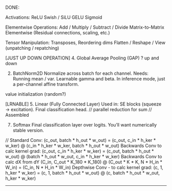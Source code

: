 DONE:

Activations:
    ReLU
    Swish / SiLU
    GELU
    Sigmoid

Elementwise Operations:
    Add / Multiply / Subtract / Divide
    Matrix-to-Matrix Elementwise (Residual connections, scaling, etc.)

Tensor Manipulation:
    Transposes, Reordering dims
    Flatten / Reshape / View (unpatching / repatching)


[JUST UP DOWN OPERATION] 
4. Global Average Pooling (GAP) ? 
    up and down


2. BatchNorm2D
    Normalize across batch for each channel.
    Needs:
        Running mean / var.
        Learnable gamma and beta.
    In inference mode, just a per-channel affine transform.


value initialization (random?)



[LRNABLE] 5. Linear (Fully Connected Layer) 
    Used in:
        SE blocks (squeeze → excitation).
        Final classification head.
    // parallel reduction for sum
    // Assembled


7. Softmax
    Final classification layer over logits.
    You’ll want numerically stable version.

// Standard Conv:
(c_out, batch * h_out * w_out) = (c_out, c_in * h_ker * w_ker) @ (c_in * h_ker * w_ker, batch * h_out * w_out)
Backwards Conv to calc kernel grad:
(c_out, c_in * h_ker * w_ker) = (c_out, batch * h_out * w_out) @ (batch * h_out * w_out, c_in * h_ker * w_ker)
Backwards Conv to calc dX from dY
(C_in, C_out * K_180 * K_180) @ (C_out * K * K, N * H_in * W_in) = (C_in, N * H_in * W_in)
Depthwise Conv - to calc kernel grad:
(c, 1, h_ker * w_ker) = (c, 1, batch * h_out * w_out) @ (c, batch * h_out * w_out, h_ker * w_ker)


---
